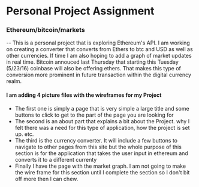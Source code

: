 # Personal Project Assignment
### Ethereum/bitcoin/markets

-- This is a personal project that is exploring Ethereum's API. I am working on creating a converter that converts from Ethers to btc and USD as well as other currencies. If time I am also hoping to add a graph of market updates in real time. Bitcoin annouced last Thursday that starting this Tuesday (5/23/16) coinbase will also be offering ethers. That makes this type of conversion more prominent in future transaction within the digital currency realm.
#### I am adding 4 picture files with the wireframes for my Project
- The first one is simply a page that is very simple a large title and some buttons to click to get to the part of the page you are looking for
- The second is an about part that explains a bit about the Project. why I felt there was a need for this type of application, how the project is set up. etc.
- The third is the currency converter. It will include a few buttons to navigate to other pages from this site but the whole purpose of this section is for the application that takes the user input in ethereum and converts it to a different currenty
- Finally I have the page with the market graph. I am not going to make the wire frame for this section until I complete the section so I don't bit off more then I can chew.
